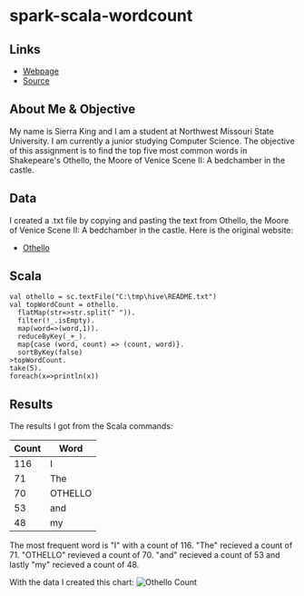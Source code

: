 # spark-scala-wordcount
## Links
- [Webpage]()
- [Source](https://github.com/SierraK/spark-scala-wordcount)
## About Me & Objective
My name is Sierra King and I am a student at Northwest Missouri State University. I am currently a junior studying Computer Science.
The objective of this assignment is to find the top five most common words in Shakepeare's Othello, the Moore of Venice Scene II: A bedchamber in the castle.

## Data
I created a .txt file by copying and pasting the text from Othello, the Moore of Venice Scene II: A bedchamber in the castle.
Here is the original website:
- [Othello](http://shakespeare.mit.edu/othello/othello.5.2.html)

## Scala
```
val othello = sc.textFile("C:\tmp\hive\README.txt")
val topWordCount = othello.
  flatMap(str=>str.split(" ")).
  filter(!_.isEmpty).
  map(word=>(word,1)).
  reduceByKey(_+_).
  map{case (word, count) => (count, word)}.
  sortByKey(false)
>topWordCount.
take(5).
foreach(x=>println(x))
```

## Results
The results I got from the Scala commands:

| Count | Word    |
|-------|---------|
| 116   | I       |
| 71    | The     |
| 70    | OTHELLO |
| 53    | and     |
| 48    | my      |


The most frequent word is "I" with a count of 116. "The" recieved a count of 71. "OTHELLO" revieved a count of 70. "and" recieved a count of 53 and lastly "my" recieved a count of 48.

With the data I created this chart:
![Othello Count](https://github.com/SierraK/spark-scala-wordcount/Images/OthelloGraph.PNG)
